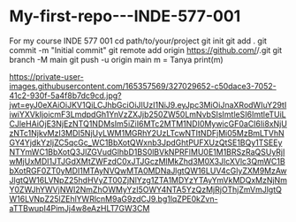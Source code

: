 # My-first-repo---INDE-577-001
For my course INDE 577 001
cd path/to/your/project
git init
git add .
git commit -m "Initial commit"
git remote add origin https://github.com/<username>/<repo>.git
git branch -M main
git push -u origin main
m = Tanya
print(m)

https://private-user-images.githubusercontent.com/165357569/327029652-c50dace3-7052-41c2-930f-5a4f8b7dc9cd.jpg?jwt=eyJ0eXAiOiJKV1QiLCJhbGciOiJIUzI1NiJ9.eyJpc3MiOiJnaXRodWIuY29tIiwiYXVkIjoicmF3LmdpdGh1YnVzZXJjb250ZW50LmNvbSIsImtleSI6ImtleTUiLCJleHAiOjE3NjEzNTQ1NDMsIm5iZiI6MTc2MTM1NDI0MywicGF0aCI6Ii8xNjUzNTc1NjkvMzI3MDI5NjUyLWM1MGRhY2UzLTcwNTItNDFjMi05MzBmLTVhNGY4YjdkYzljZC5qcGc_WC1BbXotQWxnb3JpdGhtPUFXUzQtSE1BQy1TSEEyNTYmWC1BbXotQ3JlZGVudGlhbD1BS0lBVkNPRFlMU0E1M1BRSzRaQSUyRjIwMjUxMDI1JTJGdXMtZWFzdC0xJTJGczMlMkZhd3M0X3JlcXVlc3QmWC1BbXotRGF0ZT0yMDI1MTAyNVQwMTA0MDNaJlgtQW16LUV4cGlyZXM9MzAwJlgtQW16LVNpZ25hdHVyZT00ZjNlYzg1ZTA1MDYzYTAyYmVkMDQxMzNjNmY0ZWJhYWVjNWI2NmZhOWMyYzI5OWY4NTA5YzQzMjRjOThjZmVmJlgtQW16LVNpZ25lZEhlYWRlcnM9aG9zdCJ9.bg1lqZPE0kZvn-aTTBwupI4PimJj4w8eAzHLT7GW3CM
